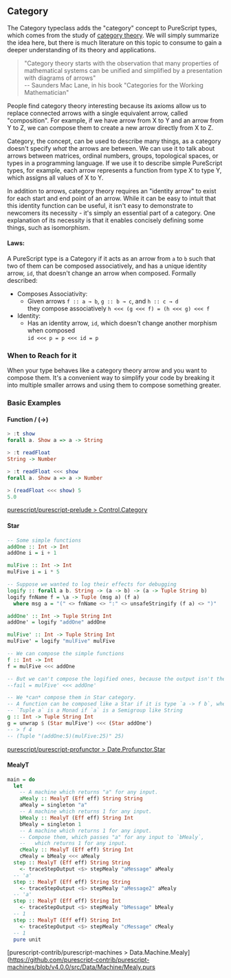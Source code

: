 ## Category

The Category typeclass adds the "category" concept to PureScript types, which comes from the study of [category theory](https://en.wikipedia.org/wiki/Category_theory). We will simply summarize the idea here, but there is much literature on this topic to consume to gain a deeper understanding of its theory and applications.

> "Category theory starts with the observation that many properties of mathematical systems can be unified and simplified by a presentation with diagrams of arrows"
> <br>-- Saunders Mac Lane, in his book "Categories for the Working Mathematician"

People find category theory interesting because its axioms allow us to replace connected arrows with a single equivalent arrow, called "composition". For example, if we have arrow from X to Y and an arrow from Y to Z, we can compose them to create a new arrow directly from X to Z.

Category, the concept, can be used to describe many things, as a category doesn't specify *what* the arrows are between. We can use it to talk about arrows between matrices, ordinal numbers, groups, topological spaces, or types in a programming language. If we use it to describe simple PureScript types, for example, each arrow represents a function from type X to type Y, which assigns all values of X to Y.

In addition to arrows, category theory requires an "identity arrow" to exist for each start and end point of an arrow. While it can be easy to intuit that this identity function can be useful, it isn't easy to demonstrate to newcomers its necessity - it's simply an essential part of a category. One explanation of its necessity is that it enables concisely defining some things, such as isomorphism.

#### Laws:

A PureScript type is a Category if it acts as an arrow from `a` to `b` such that two of them can be composed associatively, and has a unique identity arrow, `id`, that doesn't change an arrow when composed. Formally described:

- Composes Associativity:
  - Given arrows `f :: a → b`, `g :: b → c`, and `h :: c → d`
    <br>they compose associatively `h <<< (g <<< f) = (h <<< g) <<< f`
- Identity:
  - Has an identity arrow, `id`, which doesn't change another morphism when composed
    <br>`id <<< p = p <<< id = p`


### When to Reach for it

When your type behaves like a category theory arrow and you want to compose them. It's a convenient way to simplify your code by breaking it into multiple smaller arrows and using them to compose something greater.


### Basic Examples

#### Function / (->)

``` purescript
> :t show
forall a. Show a => a -> String

> :t readFloat
String -> Number

> :t readFloat <<< show
forall a. Show a => a -> Number

> (readFloat <<< show) 5
5.0
```

[purescript/purescript-prelude > Control.Category](https://github.com/purescript/purescript-prelude/blob/2abee52437d4199e2748cd36f7c8a29ec307040b/src/Control/Category.purs)


#### Star

``` purescript
-- Some simple functions
addOne :: Int -> Int
addOne i = i + 1

mulFive :: Int -> Int
mulFive i = i * 5

-- Suppose we wanted to log their effects for debugging
logify :: forall a b. String -> (a -> b) -> (a -> Tuple String b)
logify fnName f = \a -> Tuple (msg a) (f a)
  where msg a = "(" <> fnName <> ":" <> unsafeStringify (f a) <> ")"

addOne' :: Int -> Tuple String Int
addOne' = logify "addOne" addOne

mulFive' :: Int -> Tuple String Int
mulFive' = logify "mulFive" mulFive

-- We can compose the simple functions
f :: Int -> Int
f = mulFive <<< addOne

-- But we can't compose the logified ones, because the output isn't the same as the input
--fail = mulFive' <<< addOne'

-- We *can* compose them in Star category.
-- A function can be composed like a Star if it is type `a -> f b`, where `f` is a Monad
-- `Tuple a` is a Monad if `a` is a Semigroup like String
g :: Int -> Tuple String Int
g = unwrap $ (Star mulFive') <<< (Star addOne')
-- > f 4
-- (Tuple "(addOne:5)(mulFive:25)" 25)
```

[purescript/purescript-profunctor > Date.Profunctor.Star](https://github.com/purescript/purescript-profunctor/blob/v3.1.0/src/Data/Profunctor/Star.purs#L24-L24)


#### MealyT

``` purescript
main = do
  let
    -- A machine which returns "a" for any input.
    aMealy :: MealyT (Eff eff) String String
    aMealy = singleton "a"
    -- A machine which returns 1 for any input.
    bMealy :: MealyT (Eff eff) String Int
    bMealy = singleton 1
    -- A machine which returns 1 for any input.
    -- Compose them, which passes "a" for any input to `bMealy`,
    --   which returns 1 for any input.
    cMealy :: MealyT (Eff eff) String Int
    cMealy = bMealy <<< aMealy
  step :: MealyT (Eff eff) String String
    <- traceStepOutput <$> stepMealy "aMessage" aMealy
  -- 'a'
  step :: MealyT (Eff eff) String String
    <- traceStepOutput <$> stepMealy "aMessage2" aMealy
  -- 'a'
  step :: MealyT (Eff eff) String Int
    <- traceStepOutput <$> stepMealy "bMessage" bMealy
  -- 1
  step :: MealyT (Eff eff) String Int
    <- traceStepOutput <$> stepMealy "cMessage" cMealy
  -- 1
  pure unit
```

[purescript-contrib/purescript-machines > Data.Machine.Mealy](https://github.com/purescript-contrib/purescript-machines/blob/v4.0.0/src/Data/Machine/Mealy.purs

